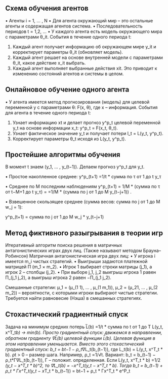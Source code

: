 ## Cхема обучения агентов
• Агенты i = 1, ... , N
• Для агента окружающий мир – это остальные агенты и
содержащая агентов система.
• Последовательность периодов t = 1,2, ...
• У каждого агента есть модель окружающего мира с
параметрами θ_it.
События в течение одного периода t:
1. Каждый агент получает информацию об окружающем мире y_it
и корректирует параметры θ_it (обновляет модель).
2. Каждый агент решает на основе внутренней модели с
параметрами θ_it, какое действие x_it выбрать.
3. Каждый агент выполняет выбранные действия xit. Это
приводит к изменению состояний агентов и системы в целом.

## Онлайновое обучение одного агента

• У агента имеется метод прогнозирования (модель) для целевой
переменной y с параметрами θ: F(x, θ), где x – информация.
События для агента в течение одного периода t:
1. Узнает информацию xt и делает прогноз y^p_t целевой переменной y_t на основе информации x_t: y^p_t = F(x_t, θ_t).
2. Узнает фактическое значение y_t и получает потери l_t = L(y_t, y^p_t).
3. Корректирует параметры θ_t исходя из L(y_t, y^p_t).

## Простейшие алгоритмы обучения

В момент t знаем (y_1, ... , y_(t−1)). Делаем прогноз y^p_t для y_t.

• Простое накопленное среднее:
y^p_(t+1) =1/t * сумма по τ от 1 до t y_τ

• Среднее по M последним наблюдениям
y^p_(t+1) = 1/M * (сумма по τ от t−M+1 до t y_τ) = =1/M * (сумма по j от 1 до M y_(t−j+1))
.

• Взвешенное скользящее среднее (сумма весов: сумма по j от 1 до M w_j = 1):

y^p_(t+1) = сумма по j от 1 до M w_j * y_(t−j+1)

## Метод фиктивного разыгрывания в теории игр

Итеративный алгоритм поиска решения в матричных
антагонистических играх двух лиц. (Также называют методом Брауна–Робинсон)
Матричная антагонистическая игра двух лиц:
• У игрока i имеется m_i чистых стратегий.
• Выигрыши задаются платежной матрицей Π (m_1 × m_2).
• Игрок 1 выбирает строки матрицы (j_1), а игрок 2 – столбцы (j_2).
• При выборе j_1, j_2 выигрыш игрока 1 равен Π_(j_1 j_2), а выигрыш игрока 2 равен −Π_(j_1 j_2).

Смешанные стратегии: μ_1 = (μ_(1 1), ... , μ_(1 m_1)), μ_2 = (μ_21, ... , μ_(2 m_2)) – вероятности, с которыми игроки выбирают чистые стратегии.
Требуется найти равновесие (Нэша) в смешанных стратегиях.

## Стохастический градиентный спуск

Задача на минимум средних потерь
L̅(b) =1/t * сумма по t от 1 до T  L(y_t, x^T_t*b) → min(b).
Просто градиентный спуск: движемся в направлении, обратном градиенту ∇L̅(b) целевой функции L̅(b). Целевая функция в этом направлении уменьшается.
Вместо этого стохастический градиентный спуск:
b_t = bt−1 − ρ_t*∇L_t(b_(t−1)), где L_t(b) = L(y_t, x^T_t * b).
ρt > 0 – размер шага. Например, ρ_t ∝1/√t.
Вариант: b_t = b_(t−1) − ρ_t*Γ∇L_t(b_(t−1)), Γ – положит. определенная.
Если L(y_t, x^T_t * b) =1/2 *(y_t − x^T_t * b)^2, то ∇L_t(b) = −x^T_t(y_t − x^T_t * b). 
Тогда b_t = b_(t−1) + ρ_t * Γx^T_t(y_t − x*T_t * b_(t−1)) = bt−1 + ρ_t * Γx^T_t * e^P_t